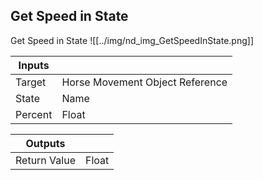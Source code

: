 ## Get Speed in State
Get Speed in State
![[../img/nd_img_GetSpeedInState.png]]

|Inputs||
|--|--|
| Target | Horse Movement Object Reference |
| State | Name |
| Percent | Float |

|Outputs||
|--|--|
| Return Value | Float |
